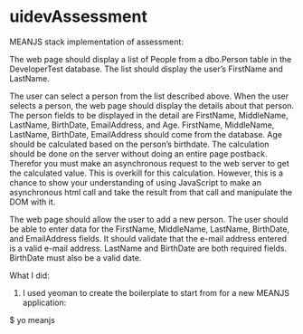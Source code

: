 uidevAssessment
===============

MEANJS stack implementation of assessment:

The web page should display a list of People from a dbo.Person table in the DeveloperTest database. The list should display the user’s FirstName and LastName.

The user can select a person from the list described above. When the user selects a person, the web page should display the details about that person. The person fields to be displayed in the detail are FirstName, MiddleName, LastName, BirthDate, EmailAddress, and Age. FirstName, MiddleName, LastName, BirthDate, EmailAddress should come from the database. Age should be calculated based on the person’s birthdate. The calculation should be done on the server without doing an entire page postback. Therefor you must make an asynchronous request to the web server to get the calculated value. This is overkill for this calculation. However, this is a chance to show your understanding of using JavaScript to make an asynchronous html call and take the result from that call and manipulate the DOM with it.

The web page should allow the user to add a new person. The user should be able to enter data for the FirstName, MiddleName, LastName, BirthDate, and EmailAddress fields. It should validate that the e-mail address entered is a valid e-mail address. LastName and BirthDate are both required fields. BirthDate must also be a valid date.

What I did:
1) I used yeoman to create the boilerplate to start from for a new MEANJS application:

$ yo meanjs